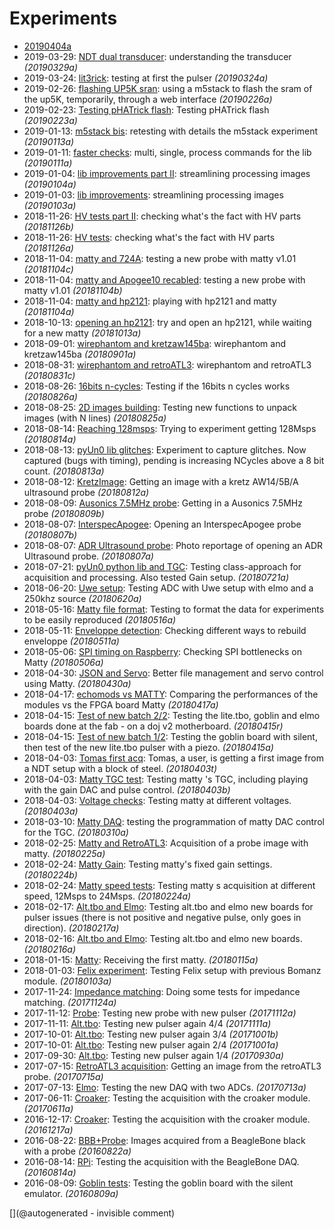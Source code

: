 # Experiments

 * [20190404a](/include/experiments/auto/20190404a.md)
 * 2019-03-29: [NDT dual transducer](/include/experiments/auto/20190329a.md): understanding the transducer _(20190329a)_
 * 2019-03-24: [lit3rick](/include/experiments/auto/20190324a.md): testing at first the pulser _(20190324a)_
 * 2019-02-26: [flashing UP5K sran](/include/experiments/auto/20190226a.md): using a m5stack to flash the sram of the up5K, temporarily, through a web interface _(20190226a)_
 * 2019-02-23: [Testing pHATrick flash](/include/experiments/auto/20190223a.md): Testing pHATrick flash _(20190223a)_
 * 2019-01-13: [m5stack bis](/include/experiments/auto/20190113a.md): retesting with details the m5stack experiment _(20190113a)_
 * 2019-01-11: [faster checks](/include/experiments/auto/20190111a.md): multi, single, process commands for the lib _(20190111a)_
 * 2019-01-04: [lib improvements part II](/include/experiments/auto/20190104a.md): streamlining processing images _(20190104a)_
 * 2019-01-03: [lib improvements](/include/experiments/auto/20190103a.md): streamlining processing images _(20190103a)_
 * 2018-11-26: [HV tests part II](/include/experiments/auto/20181126b.md): checking what's the fact with HV parts _(20181126b)_
 * 2018-11-26: [HV tests](/include/experiments/auto/20181126a.md): checking what's the fact with HV parts _(20181126a)_
 * 2018-11-04: [matty and 724A](/include/experiments/auto/20181104c.md): testing a new probe with matty v1.01 _(20181104c)_
 * 2018-11-04: [matty and Apogee10 recabled](/include/experiments/auto/20181104b.md): testing a new probe with matty v1.01 _(20181104b)_
 * 2018-11-04: [matty and hp2121](/include/experiments/auto/20181104a.md): playing with hp2121 and matty _(20181104a)_
 * 2018-10-13: [opening an hp2121](/include/experiments/auto/20181013a.md): try and open an hp2121, while waiting for a new matty _(20181013a)_
 * 2018-09-01: [wirephantom and kretzaw145ba](/include/experiments/auto/20180901a.md): wirephantom and kretzaw145ba _(20180901a)_
 * 2018-08-31: [wirephantom and retroATL3](/include/experiments/auto/20180831c.md): wirephantom and retroATL3 _(20180831c)_
 * 2018-08-26: [16bits n-cycles](/include/experiments/auto/20180826a.md): Testing if the 16bits n cycles works _(20180826a)_
 * 2018-08-25: [2D images building](/include/experiments/auto/20180825a.md): Testing new functions to unpack images (with N lines) _(20180825a)_
 * 2018-08-14: [Reaching 128msps](/include/experiments/auto/20180814a.md): Trying to experiment getting 128Msps _(20180814a)_
 * 2018-08-13: [pyUn0 lib glitches](/include/experiments/auto/20180813a.md): Experiment to capture glitches. Now captured (bugs with timing), pending is increasing NCycles above a 8 bit count. _(20180813a)_
 * 2018-08-12: [KretzImage](/include/experiments/auto/20180812a.md): Getting an image with a kretz AW14/5B/A ultrasound probe _(20180812a)_
 * 2018-08-09: [Ausonics 7.5MHz probe](/include/experiments/auto/20180809b.md): Getting in a Ausonics 7.5MHz probe _(20180809b)_
 * 2018-08-07: [InterspecApogee](/include/experiments/auto/20180807b.md): Opening an InterspecApogee probe _(20180807b)_
 * 2018-08-07: [ADR Ultrasound probe](/include/experiments/auto/20180807a.md): Photo reportage of opening an ADR Ultrasound probe. _(20180807a)_
 * 2018-07-21: [pyUn0 python lib and TGC](/include/experiments/auto/20180721a.md): Testing class-approach for acquisition and processing. Also tested Gain setup. _(20180721a)_
 * 2018-06-20: [Uwe setup](/include/experiments/auto/20180620a.md): Testing ADC with Uwe setup with elmo and a 250khz source _(20180620a)_
 * 2018-05-16: [Matty file format](/include/experiments/auto/20180516a.md): Testing to format the data for experiments to be easily reproduced _(20180516a)_
 * 2018-05-11: [Enveloppe detection](/include/experiments/auto/20180511a.md): Checking different ways to rebuild enveloppe _(20180511a)_
 * 2018-05-06: [SPI timing on Raspberry](/include/experiments/auto/20180506a.md): Checking SPI bottlenecks on Matty _(20180506a)_
 * 2018-04-30: [JSON and Servo](/include/experiments/auto/20180430a.md): Better file management and servo control using Matty. _(20180430a)_
 * 2018-04-17: [echomods vs MATTY](/include/experiments/auto/20180417a.md): Comparing the performances of the modules vs the FPGA board Matty _(20180417a)_
 * 2018-04-15: [Test of new batch 2/2](/include/experiments/auto/20180415r.md): Testing the lite.tbo, goblin and elmo boards done at the fab - on a doj v2 motherboard. _(20180415r)_
 * 2018-04-15: [Test of new batch 1/2](/include/experiments/auto/20180415a.md): Testing the goblin board with silent, then test of the new lite.tbo pulser with a piezo. _(20180415a)_
 * 2018-04-03: [Tomas first acq](/include/experiments/auto/20180403t.md): Tomas, a user, is getting a first image from a NDT setup with a block of steel. _(20180403t)_
 * 2018-04-03: [Matty TGC test](/include/experiments/auto/20180403b.md): Testing matty 's TGC, including playing with the gain DAC and pulse control. _(20180403b)_
 * 2018-04-03: [Voltage checks](/include/experiments/auto/20180403a.md): Testing matty at different voltages. _(20180403a)_
 * 2018-03-10: [Matty DAQ](/include/experiments/auto/20180310a.md): testing the programmation of matty DAC control for the TGC. _(20180310a)_
 * 2018-02-25: [Matty and RetroATL3](/include/experiments/auto/20180225a.md): Acquisition of a probe image with matty. _(20180225a)_
 * 2018-02-24: [Matty Gain](/include/experiments/auto/20180224b.md): Testing matty's fixed gain settings. _(20180224b)_
 * 2018-02-24: [Matty speed tests](/include/experiments/auto/20180224a.md): Testing matty s acquisition at different speed, 12Msps to 24Msps. _(20180224a)_
 * 2018-02-17: [Alt.tbo and Elmo](/include/experiments/auto/20180217a.md): Testing alt.tbo and elmo new boards for pulser issues (there is not positive and negative pulse, only goes in direction). _(20180217a)_
 * 2018-02-16: [Alt.tbo and Elmo](/include/experiments/auto/20180216a.md): Testing alt.tbo and elmo new boards. _(20180216a)_
 * 2018-01-15: [Matty](/include/experiments/auto/20180115a.md): Receiving the first matty. _(20180115a)_
 * 2018-01-03: [Felix experiment](/include/experiments/auto/20180103a.md): Testing Felix setup with previous Bomanz module. _(20180103a)_
 * 2017-11-24: [Impedance matching](/include/experiments/auto/20171124a.md): Doing some tests for impedance matching. _(20171124a)_
 * 2017-11-12: [Probe](/include/experiments/auto/20171112a.md): Testing new probe with new pulser _(20171112a)_
 * 2017-11-11: [Alt.tbo](/include/experiments/auto/20171111a.md): Testing new pulser again 4/4 _(20171111a)_
 * 2017-10-01: [Alt.tbo](/include/experiments/auto/20171001b.md): Testing new pulser again 3/4 _(20171001b)_
 * 2017-10-01: [Alt.tbo](/include/experiments/auto/20171001a.md): Testing new pulser again 2/4 _(20171001a)_
 * 2017-09-30: [Alt.tbo](/include/experiments/auto/20170930a.md): Testing new pulser again 1/4 _(20170930a)_
 * 2017-07-15: [RetroATL3 acquisition](/include/experiments/auto/20170715a.md): Getting an image from the retroATL3 probe. _(20170715a)_
 * 2017-07-13: [Elmo](/include/experiments/auto/20170713a.md): Testing the new DAQ with two ADCs. _(20170713a)_
 * 2017-06-11: [Croaker](/include/experiments/auto/20170611a.md): Testing the acquisition with the croaker module. _(20170611a)_
 * 2016-12-17: [Croaker](/include/experiments/auto/20161217a.md): Testing the acquisition with the croaker module. _(20161217a)_
 * 2016-08-22: [BBB+Probe](/include/experiments/auto/20160822a.md): Images acquired from a BeagleBone black with a probe _(20160822a)_
 * 2016-08-14: [RPi](/include/experiments/auto/20160814a.md): Testing the acquisition with the BeagleBone DAQ. _(20160814a)_
 * 2016-08-09: [Goblin tests](/include/experiments/auto/20160809a.md): Testing the goblin board with the silent emulator. _(20160809a)_


[](@autogenerated - invisible comment)